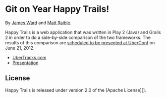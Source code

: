 Git on Year Happy Trails!
========================

By [James Ward](http://jamesward.com "James' Blog") and [Matt Raible](http://raibledesigns.com "Matt's Blog").

Happy Trails is a web application that was written in Play 2 (Java) and Grails 2 in order to do a side-by-side comparison of the two frameworks. The results of this comparison are [scheduled to be presented at UberConf](http://uberconf.com/conference/denver/2012/06/session?id=25584) on June 21, 2012.

* [UberTracks.com](http://ubertracks.com)
* [Presentation](http://ubertracks.com/preso/)

## License
Happy Trails is released under version 2.0 of the [Apache License][].